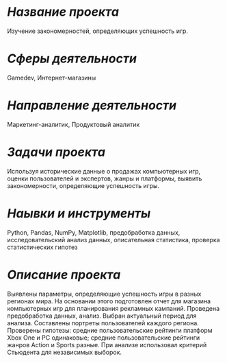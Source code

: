 # *Название проекта*
Изучение закономерностей, определяющих успешность игр.
# *Сферы деятельности*
Gamedev,
Интернет-магазины
# *Направление деятельности*
Маркетинг-аналитик,
Продуктовый аналитик
# *Задачи проекта*
Используя исторические данные о продажах компьютерных игр, оценки пользователей и экспертов, жанры и платформы, выявить закономерности, определяющие успешность игры.
# *Наывки и инструменты*
Python,
Pandas,
NumPy,
Matplotlib,
предобработка данных,
исследовательский анализ данных,
описательная статистика,
проверка статистических гипотез
# *Описание проекта*
Выявлены параметры, определяющие успешность игры в разных регионах мира. На
основании этого подготовлен отчет для магазина компьютерных игр для планирования
рекламных кампаний. Проведена предобработка данных, анализ. Выбран актуальный
период для анализа. Составлены портреты пользователей каждого региона. Проверены
гипотезы: средние пользовательские рейтинги платформ Xbox One и PC одинаковые;
средние пользовательские рейтинги жанров Action и Sports разные. При анализе использовал критерий Стьюдента для независимых выборок.

